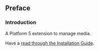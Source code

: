 ## Preface

### Introduction

A Platform 5 extension to manage media.

Have a [read through the Installation Guide](#installation).
